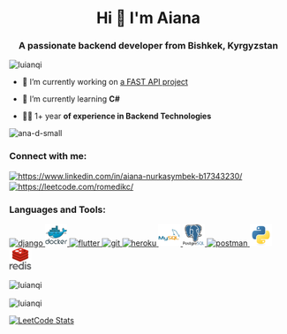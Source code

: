 <h1 align="center">Hi 👋 I'm Aiana</h1>
<h3 align="center">A passionate backend developer from Bishkek, Kyrgyzstan</h3>

<p align="left"> <img src="https://komarev.com/ghpvc/?username=luianqi&label=Profile%20views&color=0e75b6&style=flat" alt="luianqi" /> </p>

- 🔭 I’m currently working on [a FAST API project](https://github.com/luianqi/employee-knowledge-control) 

- 🌱 I’m currently learning **C#**

- 👨‍💻 1+ year **of experience in Backend Technologies**


![ana-d-small](https://user-images.githubusercontent.com/73655002/197509971-de072ed3-0bb9-47d1-987b-470db403d29c.gif)



<h3 align="left">Connect with me:</h3>
<p align="left">
<a href="https://linkedin.com/in/https://www.linkedin.com/in/aiana-nurkasymbek-b17343230/" target="blank"><img align="center" src="https://raw.githubusercontent.com/rahuldkjain/github-profile-readme-generator/master/src/images/icons/Social/linked-in-alt.svg" alt="https://www.linkedin.com/in/aiana-nurkasymbek-b17343230/" height="30" width="40" /></a>
<a href="https://www.leetcode.com/https://leetcode.com/romedikc/" target="blank"><img align="center" src="https://raw.githubusercontent.com/rahuldkjain/github-profile-readme-generator/master/src/images/icons/Social/leet-code.svg" alt="https://leetcode.com/romedikc/" height="30" width="40" /></a>
</p>

<h3 align="left">Languages and Tools:</h3>
<p align="left"> <a href="https://www.djangoproject.com/" target="_blank" rel="noreferrer"> <img src="https://cdn.worldvectorlogo.com/logos/django.svg" alt="django" width="40" height="40"/> </a> <a href="https://www.docker.com/" target="_blank" rel="noreferrer"> <img src="https://raw.githubusercontent.com/devicons/devicon/master/icons/docker/docker-original-wordmark.svg" alt="docker" width="40" height="40"/> </a> <a href="https://flutter.dev" target="_blank" rel="noreferrer"> <img src="https://www.vectorlogo.zone/logos/flutterio/flutterio-icon.svg" alt="flutter" width="40" height="40"/> </a> <a href="https://git-scm.com/" target="_blank" rel="noreferrer"> <img src="https://www.vectorlogo.zone/logos/git-scm/git-scm-icon.svg" alt="git" width="40" height="40"/> </a> <a href="https://heroku.com" target="_blank" rel="noreferrer"> <img src="https://www.vectorlogo.zone/logos/heroku/heroku-icon.svg" alt="heroku" width="40" height="40"/> </a> <a href="https://www.mysql.com/" target="_blank" rel="noreferrer"> <img src="https://raw.githubusercontent.com/devicons/devicon/master/icons/mysql/mysql-original-wordmark.svg" alt="mysql" width="40" height="40"/> </a> <a href="https://www.postgresql.org" target="_blank" rel="noreferrer"> <img src="https://raw.githubusercontent.com/devicons/devicon/master/icons/postgresql/postgresql-original-wordmark.svg" alt="postgresql" width="40" height="40"/> </a> <a href="https://postman.com" target="_blank" rel="noreferrer"> <img src="https://www.vectorlogo.zone/logos/getpostman/getpostman-icon.svg" alt="postman" width="40" height="40"/> </a> <a href="https://www.python.org" target="_blank" rel="noreferrer"> <img src="https://raw.githubusercontent.com/devicons/devicon/master/icons/python/python-original.svg" alt="python" width="40" height="40"/> </a> <a href="https://redis.io" target="_blank" rel="noreferrer"> <img src="https://raw.githubusercontent.com/devicons/devicon/master/icons/redis/redis-original-wordmark.svg" alt="redis" width="40" height="40"/> </a> </p>

<p><img align="center" src="https://github-readme-stats.vercel.app/api/top-langs?username=luianqi&show_icons=true&locale=en&layout=compact" alt="luianqi" /></p>

<p><img align="center" src="https://github-readme-streak-stats.herokuapp.com/?user=luianqi&" alt="luianqi" /></p>


[![LeetCode Stats](https://leetcode.card.workers.dev/romedikc?theme=auto&font=baloo&extension=activity)](https://leetcode.com/romedikc/)
